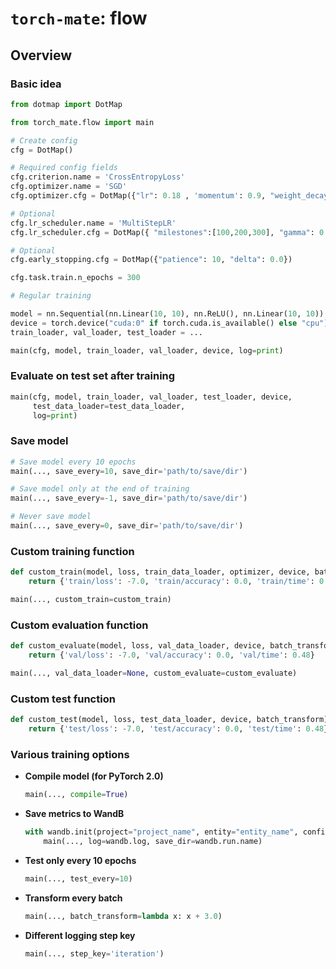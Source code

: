 # `torch-mate`: flow

## Overview

### Basic idea

```python
from dotmap import DotMap

from torch_mate.flow import main

# Create config
cfg = DotMap()

# Required config fields
cfg.criterion.name = 'CrossEntropyLoss'
cfg.optimizer.name = 'SGD'
cfg.optimizer.cfg = DotMap({"lr": 0.18 , 'momentum': 0.9, "weight_decay": 0.0005})

# Optional
cfg.lr_scheduler.name = 'MultiStepLR'
cfg.lr_scheduler.cfg = DotMap({ "milestones":[100,200,300], "gamma": 0.1})

# Optional
cfg.early_stopping.cfg = DotMap({"patience": 10, "delta": 0.0})

cfg.task.train.n_epochs = 300

# Regular training

model = nn.Sequential(nn.Linear(10, 10), nn.ReLU(), nn.Linear(10, 10))
device = torch.device("cuda:0" if torch.cuda.is_available() else "cpu")
train_loader, val_loader, test_loader = ...

main(cfg, model, train_loader, val_loader, device, log=print)
```

### Evaluate on test set after training

```python
main(cfg, model, train_loader, val_loader, test_loader, device,
     test_data_loader=test_data_loader,
     log=print)
```

### Save model

```python
# Save model every 10 epochs
main(..., save_every=10, save_dir='path/to/save/dir')

# Save model only at the end of training
main(..., save_every=-1, save_dir='path/to/save/dir')

# Never save model
main(..., save_every=0, save_dir='path/to/save/dir')
```

### Custom training function

```python
def custom_train(model, loss, train_data_loader, optimizer, device, batch_transform, extra_loss):
    return {'train/loss': -7.0, 'train/accuracy': 0.0, 'train/time': 0.48}

main(..., custom_train=custom_train)
```

### Custom evaluation function

```python
def custom_evaluate(model, loss, val_data_loader, device, batch_transform):
    return {'val/loss': -7.0, 'val/accuracy': 0.0, 'val/time': 0.48}

main(..., val_data_loader=None, custom_evaluate=custom_evaluate)
```

### Custom test function

```python
def custom_test(model, loss, test_data_loader, device, batch_transform):
    return {'test/loss': -7.0, 'test/accuracy': 0.0, 'test/time': 0.48}
```

### Various training options

* **Compile model (for PyTorch 2.0)**
    ```python
    main(..., compile=True)
    ```
* **Save metrics to WandB**
    ```python
    with wandb.init(project="project_name", entity="entity_name", config=cfg):
        main(..., log=wandb.log, save_dir=wandb.run.name)
    ```
* **Test only every 10 epochs**
    ```python
    main(..., test_every=10)
    ```
* **Transform every batch**
    ```python
    main(..., batch_transform=lambda x: x + 3.0)
    ```
* **Different logging step key**
    ```python
    main(..., step_key='iteration')
    ```
